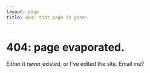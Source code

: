 ```yaml
---
layout: page 
title: 404: that page is gone! 
---
```

<body class="404">
<h1>
404: page evaporated.
</h1>
<p>
Either it never existed, or I've edited the site. Email me?
</p>
</body>
